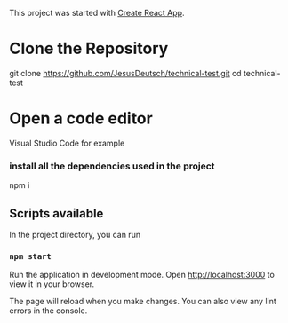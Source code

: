 This project was started with [Create React App](https://github.com/facebook/create-react-app).

# Clone the Repository

git clone https://github.com/JesusDeutsch/technical-test.git
cd technical-test

# Open a code editor

Visual Studio Code for example


### install all the dependencies used in the project

npm i

## Scripts available

In the project directory, you can run

### `npm start`

Run the application in development mode.
Open [http://localhost:3000](http://localhost:3000) to view it in your browser.

The page will reload when you make changes.
You can also view any lint errors in the console. 